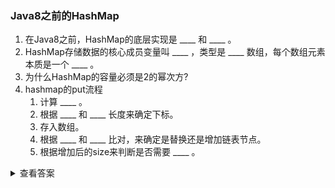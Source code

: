 ### Java8之前的HashMap
1. 在Java8之前，HashMap的底层实现是 ____ 和 ____ 。
2. HashMap存储数据的核心成员变量叫 ____ ，类型是 ____ 数组，每个数组元素本质是一个
   ____ 。
3. 为什么HashMap的容量必须是2的幂次方?
4. hashmap的put流程
    1. 计算 ____ 。
    2. 根据 ____ 和 ____ 长度来确定下标。
    3. 存入数组。
    4. 根据 ____ 和 ____ 比对，来确定是替换还是增加链表节点。
    5. 根据增加后的size来判断是否需要 ____ 。

<details>
<summary>查看答案</summary>
<pre>
1. 数组 链表 
2. table Entry 链表
3. 使Key的hashcode分散，避免hash冲突，提高查询效率
4. key的hash值 hash值 table长度 key值 hash值 扩容
</pre>
</details>